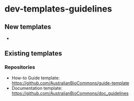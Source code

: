 # dev-templates-guidelines

## New templates

-

## Existing templates

### Repositories

- How-to Guide template: https://github.com/AustralianBioCommons/guide-template
- Documentation template: https://github.com/AustralianBioCommons/doc_guidelines

